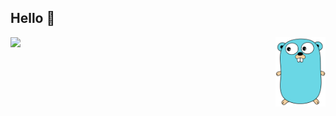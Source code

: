 ## Hello 👋

<img align="right" width="80px" src="https://raw.githubusercontent.com/golang-samples/gopher-vector/master/gopher.svg" />

![](https://github-readme-stats.vercel.app/api/top-langs/?username=jameschung&hide_border=true&layout=compact&theme=dark)
